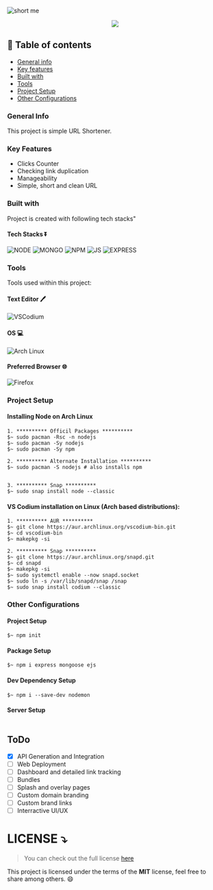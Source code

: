 ![short me](https://user-images.githubusercontent.com/48232101/133231947-0b306663-a25e-45a4-89e6-a708e67f4ac1.gif)


<p align='center'>
  <img src='https://img.shields.io/github/repo-size/3ncrypt3db0t/short.me?color=green&style=for-the-badge'>
</p>

## 📝 Table of contents 
* [General info](#general-info)
* [Key features](#key-features)
* [Built with](#built-with)
* [Tools](#tools)
* [Project Setup](#project-setup)
* [Other Configurations](#other-configurations)

### General Info
This project is simple URL Shortener.

### Key Features
* Clicks Counter 
* Checking link duplication
* Manageability 
* Simple, short and clean URL 

### Built with 
Project is created with followling tech stacks"
#### Tech Stacks ⏬
![NODE](https://img.shields.io/badge/Node.js-339933?style=for-the-badge&logo=nodedotjs&logoColor=white)
![MONGO](https://img.shields.io/badge/MongoDB-4EA94B?style=for-the-badge&logo=mongodb&logoColor=white)
![NPM](https://img.shields.io/badge/npm-CB3837?style=for-the-badge&logo=npm&logoColor=white)
![JS](https://img.shields.io/badge/JavaScript-323330?style=for-the-badge&logo=javascript&logoColor=F7DF1E)
![EXPRESS](https://img.shields.io/badge/Express.js-000000?style=for-the-badge&logo=express&logoColor=white)

### Tools 
Tools used within this project:
#### Text Editor 🖊️
![VSCodium](https://img.shields.io/badge/VSCodium-0078D4?style=for-the-badge&logo=visual%20studio%20code&logoColor=white)
#### OS 💻
![Arch Linux](https://img.shields.io/badge/Arch_Linux-1793D1?style=for-the-badge&logo=arch-linux&logoColor=white)
#### Preferred Browser 🌐
![Firefox](https://img.shields.io/badge/Firefox-E34F26?style=for-the-badge&logo=firefox&logoColor=white)

### Project Setup 

#### Installing Node on Arch Linux 
```
1. ********** Officil Packages **********
$~ sudo pacman -Rsc -n nodejs
$~ sudo pacman -Sy nodejs
$~ sudo pacman -Sy npm

2. ********** Alternate Installation **********
$~ sudo pacman -S nodejs # also installs npm


3. ********** Snap **********
$~ sudo snap install node --classic
```

#### VS Codium installation on Linux (Arch based distributions):
```
1. ********** AUR **********  
$~ git clone https://aur.archlinux.org/vscodium-bin.git
$~ cd vscodium-bin
$~ makepkg -si

2. ********** Snap ********** 
$~ git clone https://aur.archlinux.org/snapd.git
$~ cd snapd
$~ makepkg -si
$~ sudo systemctl enable --now snapd.socket
$~ sudo ln -s /var/lib/snapd/snap /snap
$~ sudo snap install codium --classic
```

### Other Configurations

#### Project Setup 
```
$~ npm init
```

#### Package Setup 
```
$~ npm i express mongoose ejs
```

#### Dev Dependency Setup 
```
$~ npm i --save-dev nodemon
```

#### Server Setup 
```
```



## ToDo 
- [x] API Generation and Integration
- [ ] Web Deployment
- [ ] Dashboard and detailed link tracking 
- [ ] Bundles 
- [ ] Splash and overlay pages 
- [ ] Custom domain branding 
- [ ] Custom brand links
- [ ] Interractive UI/UX

# LICENSE ⤵️
>You can check out the full license [here](https://github.com/3ncrypt3db0t/short.me/blob/main/LICENSE)

This project is licensed under the terms of the **MIT** license, feel free to share among others. 😄
